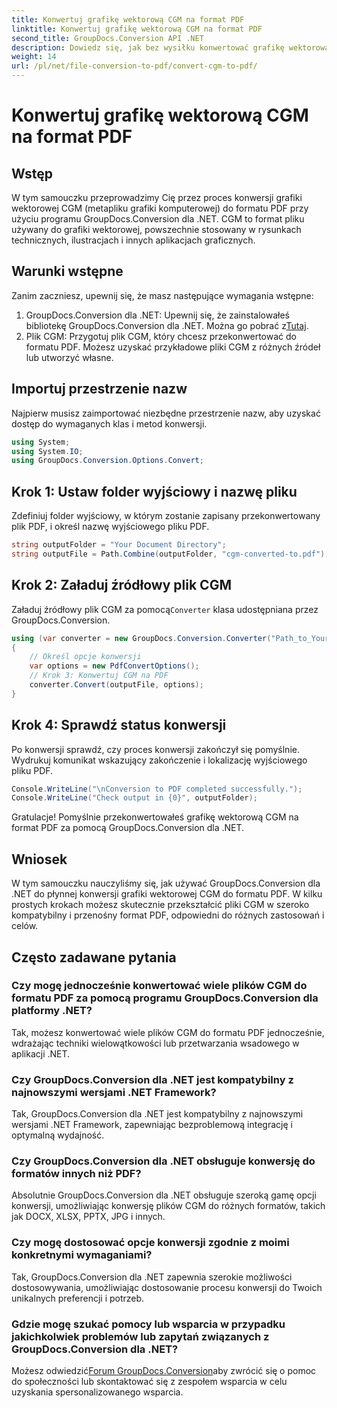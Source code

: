 ```yaml
---
title: Konwertuj grafikę wektorową CGM na format PDF
linktitle: Konwertuj grafikę wektorową CGM na format PDF
second_title: GroupDocs.Conversion API .NET
description: Dowiedz się, jak bez wysiłku konwertować grafikę wektorową CGM do formatu PDF za pomocą GroupDocs.Conversion dla .NET. Postępuj zgodnie z naszym samouczkiem krok po kroku.
weight: 14
url: /pl/net/file-conversion-to-pdf/convert-cgm-to-pdf/
---
```


# Konwertuj grafikę wektorową CGM na format PDF

## Wstęp
W tym samouczku przeprowadzimy Cię przez proces konwersji grafiki wektorowej CGM (metapliku grafiki komputerowej) do formatu PDF przy użyciu programu GroupDocs.Conversion dla .NET. CGM to format pliku używany do grafiki wektorowej, powszechnie stosowany w rysunkach technicznych, ilustracjach i innych aplikacjach graficznych.
## Warunki wstępne
Zanim zaczniesz, upewnij się, że masz następujące wymagania wstępne:
1.  GroupDocs.Conversion dla .NET: Upewnij się, że zainstalowałeś bibliotekę GroupDocs.Conversion dla .NET. Można go pobrać z[Tutaj](https://releases.groupdocs.com/conversion/net/).
2. Plik CGM: Przygotuj plik CGM, który chcesz przekonwertować do formatu PDF. Możesz uzyskać przykładowe pliki CGM z różnych źródeł lub utworzyć własne.

## Importuj przestrzenie nazw
Najpierw musisz zaimportować niezbędne przestrzenie nazw, aby uzyskać dostęp do wymaganych klas i metod konwersji.
```csharp
using System;
using System.IO;
using GroupDocs.Conversion.Options.Convert;
```
## Krok 1: Ustaw folder wyjściowy i nazwę pliku
Zdefiniuj folder wyjściowy, w którym zostanie zapisany przekonwertowany plik PDF, i określ nazwę wyjściowego pliku PDF.
```csharp
string outputFolder = "Your Document Directory";
string outputFile = Path.Combine(outputFolder, "cgm-converted-to.pdf");
```
## Krok 2: Załaduj źródłowy plik CGM
 Załaduj źródłowy plik CGM za pomocą`Converter` klasa udostępniana przez GroupDocs.Conversion.
```csharp
using (var converter = new GroupDocs.Conversion.Converter("Path_to_Your_CGM_File"))
{
    // Określ opcje konwersji
    var options = new PdfConvertOptions();
    // Krok 3: Konwertuj CGM na PDF
    converter.Convert(outputFile, options);
}
```
## Krok 4: Sprawdź status konwersji
Po konwersji sprawdź, czy proces konwersji zakończył się pomyślnie. Wydrukuj komunikat wskazujący zakończenie i lokalizację wyjściowego pliku PDF.
```csharp
Console.WriteLine("\nConversion to PDF completed successfully.");
Console.WriteLine("Check output in {0}", outputFolder);
```
Gratulacje! Pomyślnie przekonwertowałeś grafikę wektorową CGM na format PDF za pomocą GroupDocs.Conversion dla .NET.

## Wniosek
W tym samouczku nauczyliśmy się, jak używać GroupDocs.Conversion dla .NET do płynnej konwersji grafiki wektorowej CGM do formatu PDF. W kilku prostych krokach możesz skutecznie przekształcić pliki CGM w szeroko kompatybilny i przenośny format PDF, odpowiedni do różnych zastosowań i celów.
## Często zadawane pytania
### Czy mogę jednocześnie konwertować wiele plików CGM do formatu PDF za pomocą programu GroupDocs.Conversion dla platformy .NET?
Tak, możesz konwertować wiele plików CGM do formatu PDF jednocześnie, wdrażając techniki wielowątkowości lub przetwarzania wsadowego w aplikacji .NET.
### Czy GroupDocs.Conversion dla .NET jest kompatybilny z najnowszymi wersjami .NET Framework?
Tak, GroupDocs.Conversion dla .NET jest kompatybilny z najnowszymi wersjami .NET Framework, zapewniając bezproblemową integrację i optymalną wydajność.
### Czy GroupDocs.Conversion dla .NET obsługuje konwersję do formatów innych niż PDF?
Absolutnie GroupDocs.Conversion dla .NET obsługuje szeroką gamę opcji konwersji, umożliwiając konwersję plików CGM do różnych formatów, takich jak DOCX, XLSX, PPTX, JPG i innych.
### Czy mogę dostosować opcje konwersji zgodnie z moimi konkretnymi wymaganiami?
Tak, GroupDocs.Conversion dla .NET zapewnia szerokie możliwości dostosowywania, umożliwiając dostosowanie procesu konwersji do Twoich unikalnych preferencji i potrzeb.
### Gdzie mogę szukać pomocy lub wsparcia w przypadku jakichkolwiek problemów lub zapytań związanych z GroupDocs.Conversion dla .NET?
 Możesz odwiedzić[Forum GroupDocs.Conversion](https://forum.groupdocs.com/c/conversion/11)aby zwrócić się o pomoc do społeczności lub skontaktować się z zespołem wsparcia w celu uzyskania spersonalizowanego wsparcia.